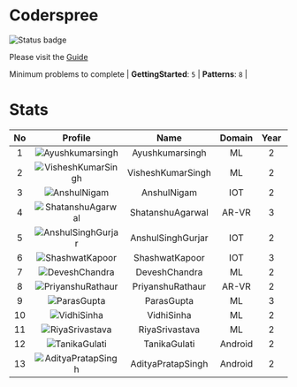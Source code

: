
Coderspree
==========


![Status badge](https://github.com/InnogeeksOrganization/coderspree/actions/workflows/checkSubmission.yml/badge.svg)  


Please visit the [Guide](./Guide/README.md)  


Minimum problems to complete | **GettingStarted**: `5` | **Patterns**: `8` |   

# Stats
  

|No|Profile|Name|Domain|Year|Solved|
| :---: | :---: | :---: | :---: | :---: | :---: |
|1|![Ayushkumarsingh](https://avatars.githubusercontent.com/u/84376218?v=4&s=100)|Ayushkumarsingh|ML|2|35|
|2|![VisheshKumarSingh](https://avatars.githubusercontent.com/u/47525494?v=4&s=100)|VisheshKumarSingh|ML|2|34|
|3|![AnshulNigam](https://avatars.githubusercontent.com/u/74321084?v=4&s=100)|AnshulNigam|IOT|2|30|
|4|![ShatanshuAgarwal](https://avatars.githubusercontent.com/u/63258511?v=4&s=100)|ShatanshuAgarwal|AR-VR|3|29|
|5|![AnshulSinghGurjar](https://avatars.githubusercontent.com/u/90499262?v=4&s=100)|AnshulSinghGurjar|IOT|2|29|
|6|![ShashwatKapoor](https://avatars.githubusercontent.com/u/74201117?v=4&s=100)|ShashwatKapoor|IOT|3|27|
|7|![DeveshChandra](https://avatars.githubusercontent.com/u/84376218?v=4&s=100)|DeveshChandra|ML|2|24|
|8|![PriyanshuRathaur](https://avatars.githubusercontent.com/u/86730388?v=4&s=100)|PriyanshuRathaur|AR-VR|2|23|
|9|![ParasGupta](https://avatars.githubusercontent.com/u/60445527?v=4&s=100)|ParasGupta|ML|3|20|
|10|![VidhiSinha](https://avatars.githubusercontent.com/u/83163944?v=4&s=100)|VidhiSinha|ML|2|19|
|11|![RiyaSrivastava](https://avatars.githubusercontent.com/u/84376218?v=4&s=100)|RiyaSrivastava|ML|2|18|
|12|![TanikaGulati](https://avatars.githubusercontent.com/u/84376218?v=4&s=100)|TanikaGulati|Android|2|15|
|13|![AdityaPratapSingh](https://avatars.githubusercontent.com/u/84376218?v=4&s=100)|AdityaPratapSingh|Android|2|14|
